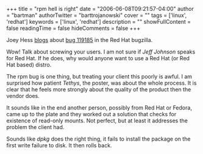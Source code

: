 +++
title = "rpm hell is right"
date = "2006-06-08T09:21:57-04:00"
author = "bartman"
authorTwitter = "barttrojanowski"
cover = ""
tags = ['linux', 'redhat']
keywords = ['linux', 'redhat']
description = ""
showFullContent = false
readingTime = false
hideComments = false
+++

Joey Hess [blogs](http://kitenet.net/~joey/blog/entry/rpm_hell.html) about [bug 119185](https://bugzilla.redhat.com/bugzilla/show_bug.cgi?id=119185) in the Red Hat bugzilla.



Wow!  Talk about screwing your users.  I am not sure if *Jeff Johnson* speaks for Red Hat.  If he does, why would anyone want to use a Red Hat (or Red Hat based) distro.



The rpm bug is one thing, but treating your client this poorly is awful.  I am surprised how patient *Tethys*, the poster, was about the whole process.  It is clear that he feels more strongly about the quality of the product then the vendor does.



It sounds like in the end another person, possibly from Red Hat or Fedora, came up to the plate and they worked out a solution that checks for existence of read-only mounts.  Not perfect, but at least it addresses the problem the client had.



Sounds like *dpkg* does the right thing, it fails to install the package on the first write failure to disk.  It then rolls back.


